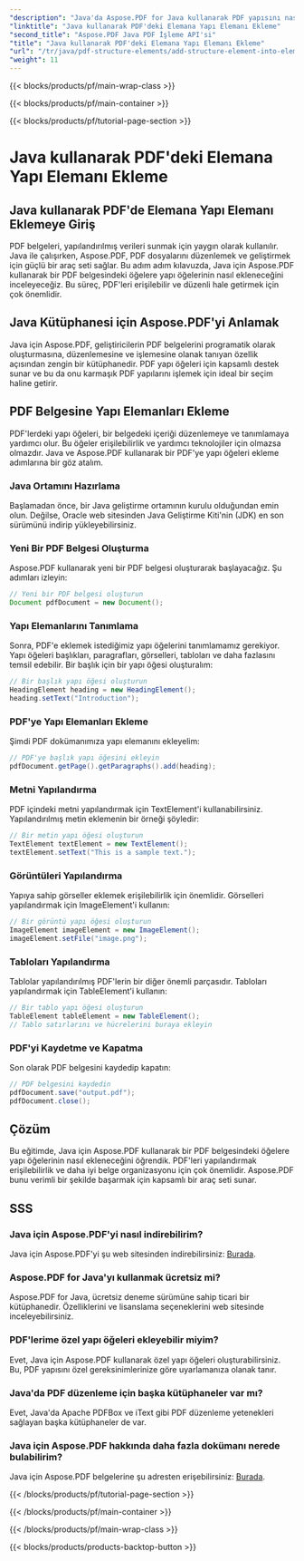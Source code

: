 ```yaml
---
"description": "Java'da Aspose.PDF for Java kullanarak PDF yapısını nasıl geliştireceğinizi öğrenin. Bu adım adım kılavuz, erişilebilir ve düzenli PDF'ler için yapı öğeleri eklemeyi kapsar."
"linktitle": "Java kullanarak PDF'deki Elemana Yapı Elemanı Ekleme"
"second_title": "Aspose.PDF Java PDF İşleme API'si"
"title": "Java kullanarak PDF'deki Elemana Yapı Elemanı Ekleme"
"url": "/tr/java/pdf-structure-elements/add-structure-element-into-element-in-pdf-using-java/"
"weight": 11
---
```


{{< blocks/products/pf/main-wrap-class >}}

{{< blocks/products/pf/main-container >}}

{{< blocks/products/pf/tutorial-page-section >}}

# Java kullanarak PDF'deki Elemana Yapı Elemanı Ekleme


## Java kullanarak PDF'de Elemana Yapı Elemanı Eklemeye Giriş

PDF belgeleri, yapılandırılmış verileri sunmak için yaygın olarak kullanılır. Java ile çalışırken, Aspose.PDF, PDF dosyalarını düzenlemek ve geliştirmek için güçlü bir araç seti sağlar. Bu adım adım kılavuzda, Java için Aspose.PDF kullanarak bir PDF belgesindeki öğelere yapı öğelerinin nasıl ekleneceğini inceleyeceğiz. Bu süreç, PDF'leri erişilebilir ve düzenli hale getirmek için çok önemlidir.

## Java Kütüphanesi için Aspose.PDF'yi Anlamak

Java için Aspose.PDF, geliştiricilerin PDF belgelerini programatik olarak oluşturmasına, düzenlemesine ve işlemesine olanak tanıyan özellik açısından zengin bir kütüphanedir. PDF yapı öğeleri için kapsamlı destek sunar ve bu da onu karmaşık PDF yapılarını işlemek için ideal bir seçim haline getirir.

## PDF Belgesine Yapı Elemanları Ekleme

PDF'lerdeki yapı öğeleri, bir belgedeki içeriği düzenlemeye ve tanımlamaya yardımcı olur. Bu öğeler erişilebilirlik ve yardımcı teknolojiler için olmazsa olmazdır. Java ve Aspose.PDF kullanarak bir PDF'ye yapı öğeleri ekleme adımlarına bir göz atalım.

### Java Ortamını Hazırlama

Başlamadan önce, bir Java geliştirme ortamının kurulu olduğundan emin olun. Değilse, Oracle web sitesinden Java Geliştirme Kiti'nin (JDK) en son sürümünü indirip yükleyebilirsiniz.

### Yeni Bir PDF Belgesi Oluşturma

Aspose.PDF kullanarak yeni bir PDF belgesi oluşturarak başlayacağız. Şu adımları izleyin:

```java
// Yeni bir PDF belgesi oluşturun
Document pdfDocument = new Document();
```

### Yapı Elemanlarını Tanımlama

Sonra, PDF'e eklemek istediğimiz yapı öğelerini tanımlamamız gerekiyor. Yapı öğeleri başlıkları, paragrafları, görselleri, tabloları ve daha fazlasını temsil edebilir. Bir başlık için bir yapı öğesi oluşturalım:

```java
// Bir başlık yapı öğesi oluşturun
HeadingElement heading = new HeadingElement();
heading.setText("Introduction");
```

### PDF'ye Yapı Elemanları Ekleme

Şimdi PDF dokümanımıza yapı elemanını ekleyelim:

```java
// PDF'ye başlık yapı öğesini ekleyin
pdfDocument.getPage().getParagraphs().add(heading);
```

### Metni Yapılandırma

PDF içindeki metni yapılandırmak için TextElement'i kullanabilirsiniz. Yapılandırılmış metin eklemenin bir örneği şöyledir:

```java
// Bir metin yapı öğesi oluşturun
TextElement textElement = new TextElement();
textElement.setText("This is a sample text.");
```

### Görüntüleri Yapılandırma

Yapıya sahip görseller eklemek erişilebilirlik için önemlidir. Görselleri yapılandırmak için ImageElement'i kullanın:

```java
// Bir görüntü yapı öğesi oluşturun
ImageElement imageElement = new ImageElement();
imageElement.setFile("image.png");
```

### Tabloları Yapılandırma

Tablolar yapılandırılmış PDF'lerin bir diğer önemli parçasıdır. Tabloları yapılandırmak için TableElement'i kullanın:

```java
// Bir tablo yapı öğesi oluşturun
TableElement tableElement = new TableElement();
// Tablo satırlarını ve hücrelerini buraya ekleyin
```

### PDF'yi Kaydetme ve Kapatma

Son olarak PDF belgesini kaydedip kapatın:

```java
// PDF belgesini kaydedin
pdfDocument.save("output.pdf");
pdfDocument.close();
```

## Çözüm

Bu eğitimde, Java için Aspose.PDF kullanarak bir PDF belgesindeki öğelere yapı öğelerinin nasıl ekleneceğini öğrendik. PDF'leri yapılandırmak erişilebilirlik ve daha iyi belge organizasyonu için çok önemlidir. Aspose.PDF bunu verimli bir şekilde başarmak için kapsamlı bir araç seti sunar.

## SSS

### Java için Aspose.PDF'yi nasıl indirebilirim?

Java için Aspose.PDF'yi şu web sitesinden indirebilirsiniz: [Burada](https://releases.aspose.com/pdf/java/).

### Aspose.PDF for Java'yı kullanmak ücretsiz mi?

Aspose.PDF for Java, ücretsiz deneme sürümüne sahip ticari bir kütüphanedir. Özelliklerini ve lisanslama seçeneklerini web sitesinde inceleyebilirsiniz.

### PDF'lerime özel yapı öğeleri ekleyebilir miyim?

Evet, Java için Aspose.PDF kullanarak özel yapı öğeleri oluşturabilirsiniz. Bu, PDF yapısını özel gereksinimlerinize göre uyarlamanıza olanak tanır.

### Java'da PDF düzenleme için başka kütüphaneler var mı?

Evet, Java'da Apache PDFBox ve iText gibi PDF düzenleme yetenekleri sağlayan başka kütüphaneler de var.

### Java için Aspose.PDF hakkında daha fazla dokümanı nerede bulabilirim?

Java için Aspose.PDF belgelerine şu adresten erişebilirsiniz: [Burada](https://reference.aspose.com/pdf/java/).

{{< /blocks/products/pf/tutorial-page-section >}}

{{< /blocks/products/pf/main-container >}}

{{< /blocks/products/pf/main-wrap-class >}}

{{< blocks/products/products-backtop-button >}}